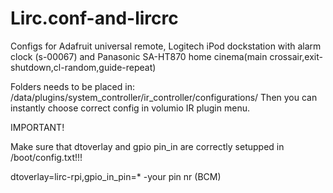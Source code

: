 # Lirc.conf-and-lircrc
Configs for Adafruit universal remote, Logitech iPod dockstation with alarm clock (s-00067) and Panasonic SA-HT870 home cinema(main crossair,exit-shutdown,cl-random,guide-repeat)


Folders needs to be placed in: /data/plugins/system_controller/ir_controller/configurations/
Then you can instantly choose correct config in volumio IR plugin menu.


IMPORTANT!

Make sure that dtoverlay and gpio pin_in are correctly setupped in /boot/config.txt!!!

dtoverlay=lirc-rpi,gpio_in_pin=*
   -your pin nr (BCM)
